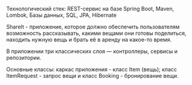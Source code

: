 Технологический стек: REST-сервис на базе Spring Boot, Maven, Lombok, Базы данных, SQL, JPA, Hibernate

ShareIt - приложение, которое должно обеспечить пользователям возможность рассказывать, какими вещами они готовы поделиться, 
находить нужную вещь и брать её в аренду на какое-то время. 

В приложении три классических слоя — контроллеры, сервисы и репозитории.

Основные классы: каркас приложения - класс Item (вещь); класс ItemRequest - запрос вещи и класс Booking - бронирование вещи.
